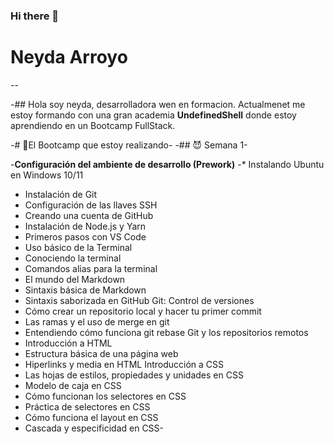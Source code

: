 ### Hi there 👋

# Neyda Arroyo

--
<!-- /*http://localhost:8080/neyodev/index.html*/ -->
-## Hola soy neyda, desarrolladora wen en formacion.
Actualmenet me estoy formando con una gran academia **UndefinedShell** donde estoy aprendiendo en un Bootcamp FullStack.

-# 🤯El Bootcamp que estoy realizando-
-## 😈 Semana 1-

-**Configuración del ambiente de desarrollo (Prework)**
-* Instalando Ubuntu en Windows 10/11

* Instalación de Git
* Configuración de las llaves SSH
* Creando una cuenta de GitHub
* Instalación de Node.js y Yarn
* Primeros pasos con VS Code
* Uso básico de la Terminal
* Conociendo la terminal
* Comandos alias para la terminal
* El mundo del Markdown
* Sintaxis básica de Markdown
* Sintaxis saborizada en GitHub
Git: Control de versiones
* Cómo crear un repositorio local y hacer     tu primer commit
* Las ramas y el uso de merge en git
* Entendiendo cómo funciona git rebase
    Git y los repositorios remotos
* Introducción a HTML
* Estructura básica de una página web
* Hiperlinks y media en HTML
    Introducción a CSS
* Las hojas de estilos, propiedades y         unidades en CSS
* Modelo de caja en CSS
* Cómo funcionan los selectores en CSS
* Práctica de selectores en CSS
* Cómo funciona el layout en CSS
* Cascada y especificidad en CSS-
